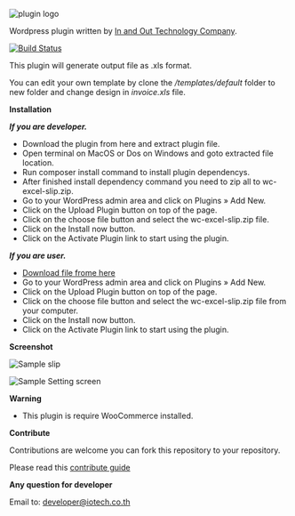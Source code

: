 
![plugin logo](https://iotech.co.th/wp-content/uploads/2017/11/wcxs.png) 

Wordpress plugin written by [In and Out Technology Company](https://iotech.co.th).

[![Build Status](https://travis-ci.org/iotech-thailand/wc-excel-slip.svg?branch=development)](https://travis-ci.org/iotech-thailand/wc-excel-slip)

This plugin will generate output file as .xls format.

You can edit your own template by clone the */templates/default* folder to new folder and change design in *invoice.xls* file.


**Installation**

***If you are developer.***
- Download the plugin from here and extract plugin file.
- Open terminal on MacOS or Dos on Windows and goto extracted file location.
- Run composer install command to install plugin dependencys.
- After finished install dependency command you need to zip all to wc-excel-slip.zip.
- Go to your WordPress admin area and click on Plugins » Add New.
- Click on the Upload Plugin button on top of the page.
- Click on the choose file button and select the wc-excel-slip.zip file.
- Click on the Install now button.
- Click on the Activate Plugin link to start using the plugin.


***If you are user.***
- [Download file frome here](https://github.com/iotech-thailand/wc-excel-slip/raw/master/files/wc-excel-slip.zip)
- Go to your WordPress admin area and click on Plugins » Add New.
- Click on the Upload Plugin button on top of the page.
- Click on the choose file button and select the wc-excel-slip.zip file from your computer.
- Click on the Install now button.
- Click on the Activate Plugin link to start using the plugin.

**Screenshot**

![Sample slip](https://iotech.co.th/wp-content/uploads/2017/06.40.34.png)

![Sample Setting screen](https://iotech.co.th/wp-content/uploads/2017/06.41.22.png)


**Warning**
 - This plugin is require WooCommerce installed.


**Contribute**

Contributions are welcome you can fork this repository to your repository.

Please read this [contribute guide](https://github.com/iotech-thailand/wc-excel-slip/blob/master/CONTRIBUTING.md)


**Any question for developer**

Email to: [developer@iotech.co.th](developer@iotech.co.th)

